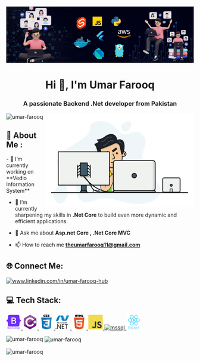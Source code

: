 ![logo](https://github.com/FarooqKing/FarooqKing/blob/main/file.png)
<h1 align="center" background="black">Hi 👋, I'm Umar Farooq</h1>
<h3 align="center">A passionate Backend .Net developer from Pakistan</h3>
<img align="right" alt="coding" width="400" src="https://raw.githubusercontent.com/tarunrajput/tarunrajput/main/profile.gif">
<p align="left"> <img src="https://komarev.com/ghpvc/?username=umar-farooq&label=Profile%20views&color=0e75b6&style=flat" alt="umar-farooq" />
</p>
<h2>💫 About Me :</h2>
- 🔭 I’m currently working on **Vedio Information System**

- 🌱 I’m currently sharpening my skills in **.Net Core** to build even more dynamic and efficient applications.

- 💬 Ask me about **Asp.net Core , .Net Core MVC**

- 📫 How to reach me **theumarfarooq11@gmail.com**

<h2 align="left">
🌐 Connect Me:</h2> 
<p align="left">
<a href="https://linkedin.com/in/www.linkedin.com/in/umar-farooq-hub" target="blank"><img align="center" src="https://raw.githubusercontent.com/rahuldkjain/github-profile-readme-generator/master/src/images/icons/Social/linked-in-alt.svg" alt="www.linkedin.com/in/umar-farooq-hub" height="30" width="40" /></a>
</p>

<h2 align="left">💻  Tech Stack:</h2> 
<p align="left"> <a href="https://getbootstrap.com" target="_blank" rel="noreferrer"> <img src="https://raw.githubusercontent.com/devicons/devicon/master/icons/bootstrap/bootstrap-plain-wordmark.svg" alt="bootstrap" width="40" height="40"/> </a> <a href="https://www.w3schools.com/cs/" target="_blank" rel="noreferrer"> <img src="https://raw.githubusercontent.com/devicons/devicon/master/icons/csharp/csharp-original.svg" alt="csharp" width="40" height="40"/> </a> <a href="https://www.w3schools.com/css/" target="_blank" rel="noreferrer"> <img src="https://raw.githubusercontent.com/devicons/devicon/master/icons/css3/css3-original-wordmark.svg" alt="css3" width="40" height="40"/> </a> <a href="https://dotnet.microsoft.com/" target="_blank" rel="noreferrer"> <img src="https://raw.githubusercontent.com/devicons/devicon/master/icons/dot-net/dot-net-original-wordmark.svg" alt="dotnet" width="40" height="40"/> </a> <a href="https://www.w3.org/html/" target="_blank" rel="noreferrer"> <img src="https://raw.githubusercontent.com/devicons/devicon/master/icons/html5/html5-original-wordmark.svg" alt="html5" width="40" height="40"/> </a> <a href="https://developer.mozilla.org/en-US/docs/Web/JavaScript" target="_blank" rel="noreferrer"> <img src="https://raw.githubusercontent.com/devicons/devicon/master/icons/javascript/javascript-original.svg" alt="javascript" width="40" height="40"/> </a> <a href="https://www.microsoft.com/en-us/sql-server" target="_blank" rel="noreferrer"> <img src="https://www.svgrepo.com/show/303229/microsoft-sql-server-logo.svg" alt="mssql" width="40" height="40"/> </a> <a href="https://reactjs.org/" target="_blank" rel="noreferrer"> <img src="https://raw.githubusercontent.com/devicons/devicon/master/icons/react/react-original-wordmark.svg" alt="react" width="40" height="40"/> </a> </p>

<p><img align="left" src="https://github-readme-stats.vercel.app/api/top-langs?username=umar-farooq&show_icons=true&locale=en&layout=compact" alt="umar-farooq" /></p>

<p>&nbsp;<img align="center" src="https://github-readme-stats.vercel.app/api?username=umar-farooq&show_icons=true&locale=en" alt="umar-farooq" /></p>

<p><img align="center" src="https://github-readme-streak-stats.herokuapp.com/?user=umar-farooq&" alt="umar-farooq" /></p>
